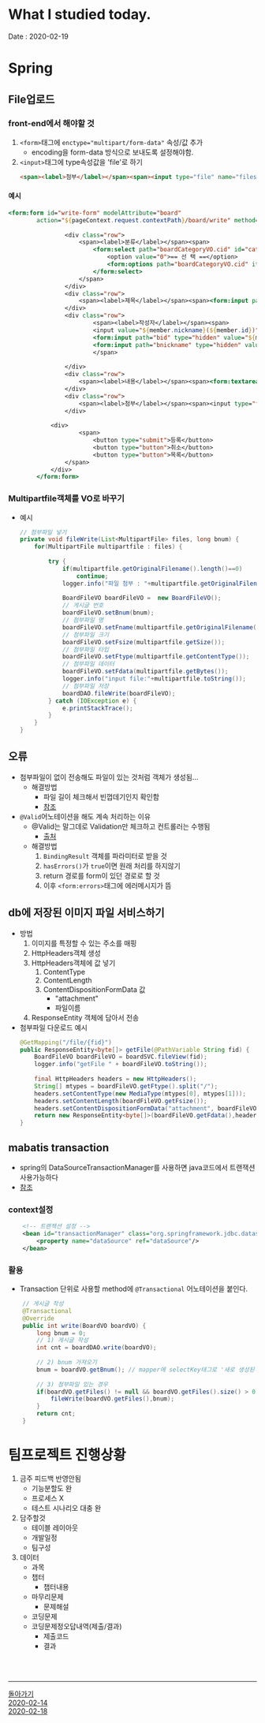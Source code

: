 # What I studied today.
Date : 2020-02-19

# Spring
## File업로드
### front-end에서 해야할 것
1. `<form>`태그에 `enctype="multipart/form-data"` 속성/값 추가
	- encoding을 form-data 방식으로 보내도록 설정해야함.
2. `<input>`태그에 type속성값을 'file'로 하기
	```html
	<span><label>첨부</label></span><span><input type="file" name="files" multiple/></span>
	```
#### 예시
```jsp
<form:form id="write-form" modelAttribute="board"
        action="${pageContext.request.contextPath}/board/write" method="post" enctype="multipart/form-data">
            
                <div class="row">
                    <span><label>분류</label></span><span>
                        <form:select path="boardCategoryVO.cid" id="category" cols="70">
                            <option value="0">== 선 택 ==</option>
                            <form:options path="boardCategoryVO.cid" items="${categoryList}" itemValue="cid" itemLabel="cname" />
                        </form:select>
                    </span>
                </div>
                <div class="row">
                    <span><label>제목</label></span><span><form:input path="btitle" type="text" cols="70"/></span>
                </div>
                <div class="row">
                    	<span><label>작성자</label></span><span>
                    	<input value="${member.nickname}(${member.id})" readonly cols="70"/>
                    	<form:input path="bid" type="hidden" value="${member.id}"/>
                    	<form:input path="bnickname" type="hidden" value="${member.nickname}"/>
                    	</span>
                    	
                </div>
                <div class="row">
                    <span><label>내용</label></span><span><form:textarea path="bcontent" id="" cols="70" rows="40"></form:textarea></span>
                </div>
                <div class="row">
                    <span><label>첨부</label></span><span><input type="file" name="files" multiple/></span>
                </div>
            
            <div>
		            <span>            	
		                <button type="submit">등록</button>
		                <button type="button">취소</button>
		                <button type="button">목록</button>
                </span>
            </div>
        </form:form>
```	
### Multipartfile객체를 VO로 바꾸기
- 예시
	```java
	// 첨부파일 넣기
	private void fileWrite(List<MultipartFile> files, long bnum) {
		for(MultipartFile multipartfile : files) {
			
			try {
				if(multipartfile.getOriginalFilename().length()==0)
					continue;
				logger.info("파일 첨부 : "+multipartfile.getOriginalFilename());
				
				BoardFileVO boardFileVO =  new BoardFileVO();
				// 게시글 번호
				boardFileVO.setBnum(bnum);
				// 첨부파일 명
				boardFileVO.setFname(multipartfile.getOriginalFilename());
				// 첨부파일 크기
				boardFileVO.setFsize(multipartfile.getSize());
				// 첨부파일 타입
				boardFileVO.setFtype(multipartfile.getContentType());
				// 첨부파일 데이터
				boardFileVO.setFdata(multipartfile.getBytes());
				logger.info("input file:"+multipartfile.toString());
				// 첨부파일 저장
				boardDAO.fileWrite(boardFileVO);
			} catch (IOException e) {
				e.printStackTrace();
			}
		}
	}
	```
## 오류
- 첨부파일이 없이 전송해도 파일이 있는 것처럼 객체가 생성됨...
	- 해결방법
		- 파일 길이 체크해서 빈껍데기인지 확인함
		- [참조](https://aperoid.tistory.com/50)
- `@Valid`어노테이션을 해도 계속 처리하는 이유
	- @Valid는 말그데로 Validation만 체크하고 컨트롤러는 수행됨
		- [출처](https://devmg.tistory.com/55)
	- 해결방법
		1. `BindingResult` 객체를 파라미터로 받을 것 
		2. `hasErrors()`가 `true`이면 원래 처리를 하지않기 
		3. return 경로를 form이 있던 경로로 할 것
		4. 이후 `<form:errors>`태그에 에러메시지가 뜸

## db에 저장된 이미지 파일 서비스하기
- 방법
	1. 이미지를 특정할 수 있는 주소를 매핑
	2. HttpHeaders객체 생성
	3. HttpHeaders객체에 값 넣기
		1. ContentType 
		2. ContentLength 
		3. ContentDispositionFormData 값
			- "attachment"
			- 파일이름
	4. ResponseEntity 객체에 담아서 전송
- 첨부파일 다운로드 예시
	```java
	@GetMapping("/file/{fid}")
	public ResponseEntity<byte[]> getFile(@PathVariable String fid) {
		BoardFileVO boardFileVO = boardSVC.fileView(fid);
		logger.info("getFile " + boardFileVO.toString());
		
		final HttpHeaders headers = new HttpHeaders();
		String[] mtypes = boardFileVO.getFtype().split("/");
		headers.setContentType(new MediaType(mtypes[0], mtypes[1]));
		headers.setContentLength(boardFileVO.getFsize());
		headers.setContentDispositionFormData("attachment", boardFileVO.getFname());
		return new ResponseEntity<byte[]>(boardFileVO.getFdata(),headers, HttpStatus.OK);
	}
	```
## mabatis transaction
- spring의 DataSourceTransactionManager를 사용하면 java코드에서 트랜잭션 사용가능하다
- [참조](https://mybatis.org/spring/ko/transactions.html)
### context설정
```xml
	<!-- 트랜잭션 설정 -->
	<bean id="transactionManager" class="org.springframework.jdbc.datasource.DataSourceTransactionManager">
		<property name="dataSource" ref="dataSource"/>
	</bean>
```
### 활용
- Transaction 단위로 사용할 method에 `@Transactional` 어노테이션을 붙인다.
```java
	// 게시글 작성
	@Transactional
	@Override
	public int write(BoardVO boardVO) {
		long bnum = 0;
		// 1) 게시글 작성
		int cnt = boardDAO.write(boardVO);
		
		// 2) bnum 가져오기
		bnum = boardVO.getBnum(); // mapper에 selectKey태그로 '새로 생성된 key'값을 가져옴 
		
		// 3) 첨부파일 있는 경우
		if(boardVO.getFiles() != null && boardVO.getFiles().size() > 0) {			
			fileWrite(boardVO.getFiles(),bnum);
		}
		return cnt;
	}
```

# 팀프로젝트 진행상황
1. 금주 피드백 반영안됨
	- 기능분할도 완
	- 프로세스 X
	- 테스트 시나리오 대충 완
2. 담주할것
	- 테이블 레이아웃
	- 개발일정
	- 팀구성
3. 데이터
	- 과목
	- 챕터
		- 챕터내용
	- 마무리문제
		- 문제해설
	- 코딩문제
	- 코딩문제정오답내역(제출/결과)
		- 제출코드
		- 결과 
	
<br><br><hr>

[돌아가기](../README.md)  
[2020-02-14](whatIStudied_200214.md)  
[2020-02-18](whatIStudied_200218.md)  














